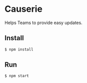 # Causerie

Helps Teams to provide easy updates.

## Install

```bash
$ npm install
```

## Run

```bash
$ npm start
```
